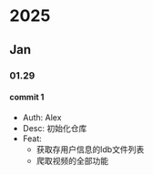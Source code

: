 # 2025
## Jan
### 01.29
#### commit 1
- Auth: Alex
- Desc: 初始化仓库
- Feat: 
  - 获取存用户信息的ldb文件列表
  - 爬取视频的全部功能